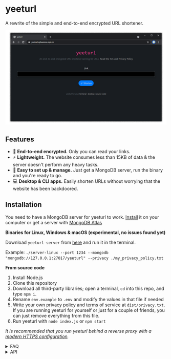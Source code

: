 # yeeturl
A rewrite of the simple and end-to-end encrypted URL shortener.

![yeeturl](readme-images/screenshot.png)

## Features

- 🔐 **End-to-end encrypted.** Only you can read your links.
- ⚡ **Lightweight.** The website consumes less than 15KB of data & the server doesn't perform any heavy tasks.
- 💨 **Easy to set up & manage.** Just get a MongoDB server, run the binary and you're ready to go.
- 💻 **Desktop & CLI apps.** Easily shorten URLs without worrying that the website has been backdoored.

## Installation

You need to have a MongoDB server for yeeturl to work. [Install](https://www.mongodb.com/try/download/community) it on your computer or get a server with [MongoDB Atlas](https://www.mongodb.com/try)

**Binaries for Linux, Windows & macOS (experimental, no issues found yet)**

Download `yeeturl-server` from [here](https://github.com/SpheeresX/yeeturl-server/releases) and run it in the terminal.

Example: `./server-linux --port 1234 --mongodb "mongodb://127.0.0.1:27017/yeeturl" --privacy ./my_privacy_policy.txt`

**From source code**
1. Install Node.js
2. Clone this repository
3. Download all third-party libraries; open a terminal, `cd` into this repo, and type `npm i`.
4. Rename `env.example` to `.env` and modify the values in that file if needed
5. Write your own privacy policy and terms of service at `dist/privacy.txt`. If you are running yeeturl for yourself or just for a couple of friends, you can just remove everything from this file.
6. Run yeeturl with `node index.js` or `npm start`

*It is recommended that you run yeeturl behind a reverse proxy with a [modern HTTPS configuration](https://ssl-config.mozilla.org/).*

<details>
<summary>FAQ</summary>

**How do I backup my instance?**

This is as simple as backing up your MongoDB database - an official guide is published [here](https://docs.mongodb.com/manual/core/backups/).
yeeturl doesn't save any files on your machine; you could even run it with no write access as long as the database does have it, making it easy to restore everything.
Usually, the restore process should be done by restoring your MongoDB database and following the installation steps above.

**Do I need to run `gulp` before running yeeturl?**

No - GitHub automatically takes care of that for us. You only need to run it if you've modified the front-end's source code (in `src/`).

</details>

<details>
<summary>API</summary>

- `/api/v1/shorten` - shorten a URL, the post body should be something like `{"link": "URL_ENCRYPTED_WITH_SJCL_HERE"}`
- `/api/v1/getlink?id=URL_ID_HERE` - get the encrypted data for a URL (you can decrypt that with sjcl)
- `/api/v1/count` - get the amount of shortened URLs

</details>